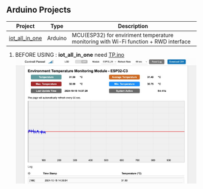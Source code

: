 Arduino Projects
-

| Project | Type | Description |
|-------|-------|-------|
| [iot_all_in_one](https://github.com/JIK-JHONG/Arduino/tree/main/iot_all_in_one.ino) | Arduino | MCU(ESP32) for enviriment temperature monitoring with Wi-Fi function + RWD interface |





1. BEFORE USING : **iot_all_in_one** need [TP.ino](https://github.com/JIK-JHONG/Arduino/tree/main/TP.ino)
![Demostration](https://github.com/JIK-JHONG/Arduino/blob/main/run_iot_all_in_one.jpeg)
